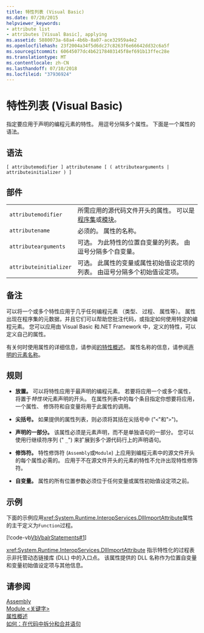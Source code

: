 ```yaml
---
title: 特性列表 (Visual Basic)
ms.date: 07/20/2015
helpviewer_keywords:
- attribute list
- attributes [Visual Basic], applying
ms.assetid: 5880073a-68a4-4b6b-8a07-ace32959a4e2
ms.openlocfilehash: 23f2004a34f5d6dc27c8263f6e66642dd32c6a5f
ms.sourcegitcommit: 60645077dc4b62178403145f8ef691b13ffec28e
ms.translationtype: MT
ms.contentlocale: zh-CN
ms.lasthandoff: 07/10/2018
ms.locfileid: "37936924"
---
```

# <a name="attribute-list-visual-basic"></a>特性列表 (Visual Basic)
指定要应用于声明的编程元素的特性。 用逗号分隔多个属性。 下面是一个属性的语法。  
  
## <a name="syntax"></a>语法  
  
```  
[ attributemodifier ] attributename [ ( attributearguments | attributeinitializer ) ]  
```  
  
## <a name="parts"></a>部件  
|||
|---|---|
|`attributemodifier`|所需应用的源代码文件开头的属性。 可以是[程序集](../../../visual-basic/language-reference/modifiers/assembly.md)或[模块](../../../visual-basic/language-reference/modifiers/module-keyword.md)。|
|`attributename`| 必须的。 属性的名称。|
|`attributearguments`|可选。 为此特性的位置自变量的列表。 由逗号分隔多个自变量。|
|`attributeinitializer`|可选。 此属性的变量或属性初始值设定项的列表。 由逗号分隔多个初始值设定项。|
  
## <a name="remarks"></a>备注  
 可以将一个或多个特性应用于几乎任何编程元素 （类型、 过程、 属性等）。 属性出现在程序集的元数据，并且它们可以帮助您批注代码，或指定如何使用特定的编程元素。 您可以应用由 Visual Basic 和.NET Framework 中，定义的特性，可以定义自己的属性。  

 有关何时使用属性的详细信息，请参阅[的特性概述](../../../visual-basic/programming-guide/concepts/attributes/index.md)。 属性名称的信息，请参阅[声明的元素名称](../../../visual-basic/programming-guide/language-features/declared-elements/declared-element-names.md)。  
  
## <a name="rules"></a>规则  
  
-   **放置。** 可以将特性应用于最声明的编程元素。 若要将应用一个或多个属性，将置于*特性块*元素声明的开头。 在属性列表中的每个条目指定你想要将应用，一个属性、 修饰符和自变量将用于此属性的调用。  
  
-   **尖括号。** 如果提供的属性列表，则必须将其括在尖括号中 ("`<`"和"`>`")。  
  
-   **声明的一部分。** 该属性必须是元素声明，而不是单独语句的一部分。 您可以使用行继续符序列 (" `_`") 来扩展到多个源代码行上的声明语句。  
  
-   **修饰符。** 特性修饰符 (`Assembly`或`Module`) 上应用到编程元素中的源文件开头的每个属性必需的。 应用于不在源文件开头的元素的特性不允许出现特性修饰符。  
  
-   **自变量。** 属性的所有位置参数必须位于任何变量或属性初始值设定项之前。  
  
## <a name="example"></a>示例  
 下面的示例应用<xref:System.Runtime.InteropServices.DllImportAttribute>属性的主干定义为`Function`过程。  
  
 [!code-vb[VbVbalrStatements#1](../../../visual-basic/language-reference/error-messages/codesnippet/VisualBasic/attribute-list_1.vb)]  
  
 <xref:System.Runtime.InteropServices.DllImportAttribute> 指示特性化的过程表示非托管动态链接库 (DLL) 中的入口点。 该属性提供的 DLL 名称作为位置自变量和变量初始值设定项与其他信息。  
  
## <a name="see-also"></a>请参阅  
 [Assembly](../../../visual-basic/language-reference/modifiers/assembly.md)  
 [Module \<关键字>](../../../visual-basic/language-reference/modifiers/module-keyword.md)  
 [属性概述](../../../visual-basic/programming-guide/concepts/attributes/index.md)  
 [如何：在代码中拆分和合并语句](../../../visual-basic/programming-guide/program-structure/how-to-break-and-combine-statements-in-code.md)
